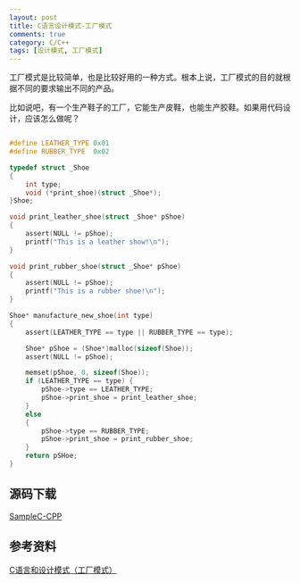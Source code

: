```yaml
---
layout: post
title: C语言设计模式-工厂模式
comments: true
category: C/C++
tags: [设计模式, 工厂模式]
---
```


工厂模式是比较简单，也是比较好用的一种方式。根本上说，工厂模式的目的就根据不同的要求输出不同的产品。

比如说吧，有一个生产鞋子的工厂，它能生产皮鞋，也能生产胶鞋。如果用代码设计，应该怎么做呢？

```c

#define LEATHER_TYPE 0x01
#define RUBBER_TYPE  0x02

typedef struct _Shoe
{
    int type;
    void (*print_shoe)(struct _Shoe*);
}Shoe;

void print_leather_shoe(struct _Shoe* pShoe)
{
    assert(NULL != pShoe);
    printf("This is a leather show!\n");
}

void print_rubber_shoe(struct _Shoe* pShoe)
{
    assert(NULL != pShoe);
    printf("This is a rubber shoe!\n");
}

Shoe* manufacture_new_shoe(int type)
{
    assert(LEATHER_TYPE == type || RUBBER_TYPE == type);

    Shoe* pShoe = (Shoe*)malloc(sizeof(Shoe));
    assert(NULL != pShoe);

    memset(pShoe, 0, sizeof(Shoe));
    if (LEATHER_TYPE == type) {
        pShoe->type == LEATHER_TYPE;
        pShoe->print_shoe = print_leather_shoe;
    }
    else
    {
        pShoe->type == RUBBER_TYPE;
        pShoe->print_shoe = print_rubber_shoe;
    }
    return pSHoe;
}

```

## 源码下载

[SampleC-CPP](https://github.com/yxmsw2007/SampleC-CPP.git)

## 参考资料

[C语言和设计模式（工厂模式）](http://blog.csdn.net/feixiaoxing/article/details/7081243)


